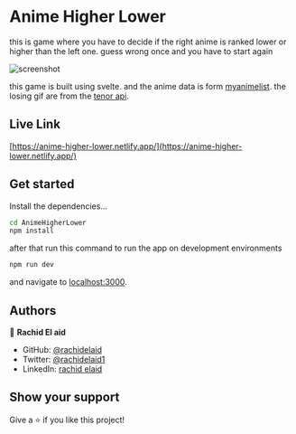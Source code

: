 # Anime Higher Lower

this is game where you have to decide if the right anime is ranked lower or higher than the left one. guess wrong once and you have to start again

![screenshot](./screenshot.png)

this game is built using svelte. and the anime data is form [myanimelist](https://myanimelist.net/). the losing gif are from the [tenor api](https://tenor.com/gifapi).

## Live Link

[https://anime-higher-lower.netlify.app/](https://anime-higher-lower.netlify.app/)

## Get started

Install the dependencies...

```bash
cd AnimeHigherLower
npm install
```

after that run this command to run the app on development environments

```bash
npm run dev
```

and navigate to [localhost:3000](http://localhost:3000).

## Authors

👤 **Rachid El aid**

- GitHub: [@rachidelaid](https://github.com/rachidelaid)
- Twitter: [@rachidelaid1](https://twitter.com/rachidelaid1)
- LinkedIn: [rachid elaid](https://www.linkedin.com/in/rachid-elaid-106336203/)

## Show your support

Give a ⭐️ if you like this project!
